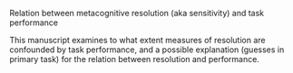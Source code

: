 Relation between metacognitive resolution (aka sensitivity) and task performance

This manuscript examines to what extent measures of resolution are confounded by task performance, and a possible explanation (guesses in primary task) for the relation between resolution and performance.
